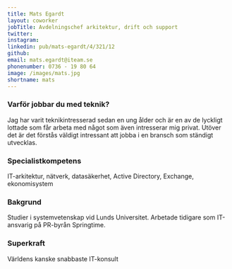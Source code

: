 ```yaml
---
title: Mats Egardt
layout: coworker
jobTitle: Avdelningschef arkitektur, drift och support
twitter:
instagram:
linkedin: pub/mats-egardt/4/321/12
github:
email: mats.egardt@iteam.se
phonenumber: 0736 - 19 80 64
image: /images/mats.jpg
shortname: mats
---
```


### Varför jobbar du med teknik?
Jag har varit teknikintresserad sedan en ung ålder och är en av de lyckligt lottade som får arbeta med något som även intresserar mig privat. Utöver det är det förstås väldigt intressant att jobba i en bransch som ständigt utvecklas.

### Specialistkompetens
IT-arkitektur, nätverk, datasäkerhet, Active Directory, Exchange, ekonomisystem

### Bakgrund
Studier i systemvetenskap vid Lunds Universitet. Arbetade tidigare som IT-ansvarig på PR-byrån Springtime.

### Superkraft
Världens kanske snabbaste IT-konsult